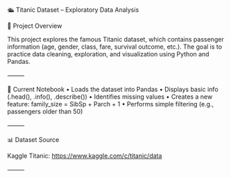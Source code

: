 🛳️ Titanic Dataset – Exploratory Data Analysis

📌 Project Overview

This project explores the famous Titanic dataset, which contains passenger information (age, gender, class, fare, survival outcome, etc.).
The goal is to practice data cleaning, exploration, and visualization using Python and Pandas.

⸻

📂 Current Notebook
	•	Loads the dataset into Pandas
	•	Displays basic info (.head(), .info(), .describe())
	•	Identifies missing values
	•	Creates a new feature: family_size = SibSp + Parch + 1
	•	Performs simple filtering (e.g., passengers older than 50)

⸻

📊 Dataset Source

Kaggle Titanic: https://www.kaggle.com/c/titanic/data

⸻
